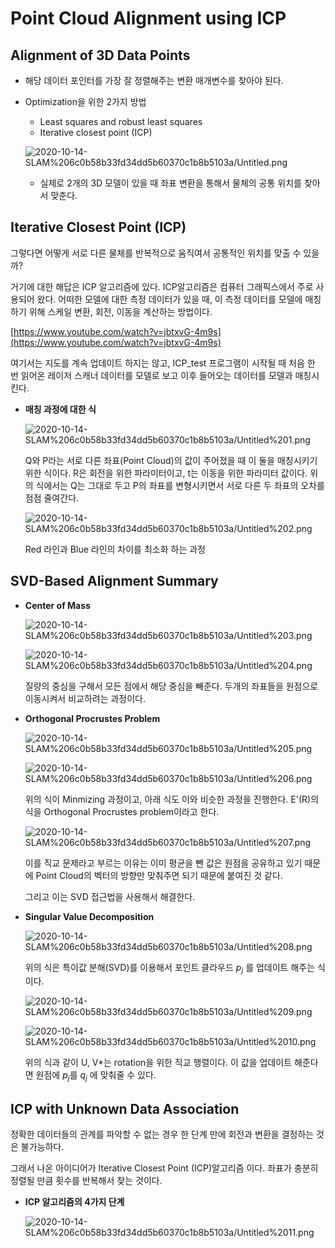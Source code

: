 # Point Cloud Alignment using ICP

## Alignment of 3D Data Points

- 해당 데이터 포인터를 가장 잘 정렬해주는 변환 매개변수를 찾아야 된다.
- Optimization을 위한 2가지 방법
    - Least squares and robust least squares
    - Iterative closest point (ICP)

    ![2020-10-14-SLAM%206c0b58b33fd34dd5b60370c1b8b5103a/Untitled.png](images/Untitled.png)

    - 실제로 2개의 3D 모델이 있을 때 좌표 변환을 통해서 물체의 공통 위치를 찾아서 맞춘다.

## Iterative Closest Point (ICP)

그렇다면 어떻게 서로 다른 물체를 반복적으로 움직여서 공통적인 위치를 맞출 수 있을까? 

거기에 대한 해답은 ICP 알고리즘에 있다. ICP알고리즘은 컴퓨터 그래픽스에서 주로 사용되어 왔다. 어떠한 모델에 대한 측정 데이터가 있을 때, 이 측정 데이터를 모델에 매칭하기 위해 스케일 변환, 회전, 이동을 계산하는 방법이다.  

[https://www.youtube.com/watch?v=jbtxvG-4m9s](https://www.youtube.com/watch?v=jbtxvG-4m9s)

여기서는 지도를 계속 업데이트 하지는 않고, ICP_test 프로그램이 시작될 때 처음 한 번 읽어온 레이저 스캐너 데이터를 모델로 보고 이후 들어오는 데이터를 모델과 매칭시킨다.

- **매칭 과정에 대한 식**

    ![2020-10-14-SLAM%206c0b58b33fd34dd5b60370c1b8b5103a/Untitled%201.png](images/Untitled%201.png)

    Q와 P라는 서로 다른 좌표(Point Cloud)의 값이 주어졌을 때 이 둘을 매칭시키기 위한 식이다. R은 회전을 위한 파라미터이고, t는 이동을 위한 파라미터 값이다. 위의 식에서는 Q는 그대로 두고 P의 좌표를 변형시키면서 서로 다른 두 좌표의 오차를 점점 줄여간다. 

    ![2020-10-14-SLAM%206c0b58b33fd34dd5b60370c1b8b5103a/Untitled%202.png](images/Untitled%202.png)

    Red 라인과 Blue 라인의 차이를 최소화 하는 과정

## SVD-Based Alignment Summary

- **Center of Mass**

    ![2020-10-14-SLAM%206c0b58b33fd34dd5b60370c1b8b5103a/Untitled%203.png](images/Untitled%203.png)

    ![2020-10-14-SLAM%206c0b58b33fd34dd5b60370c1b8b5103a/Untitled%204.png](images/Untitled%204.png)

    질량의 중심을 구해서 모든 점에서 해당 중심을 빼준다. 두개의 좌표들을 원점으로 이동시켜서 비교하려는 과정이다.

- **Orthogonal Procrustes Problem**

    ![2020-10-14-SLAM%206c0b58b33fd34dd5b60370c1b8b5103a/Untitled%205.png](images/Untitled%205.png)

    ![2020-10-14-SLAM%206c0b58b33fd34dd5b60370c1b8b5103a/Untitled%206.png](images/Untitled%206.png)

    위의 식이 Minmizing 과정이고, 아래 식도 이와 비슷한 과정을 진행한다. E'(R)의 식을 Orthogonal Procrustes problem이라고 한다. 

    ![2020-10-14-SLAM%206c0b58b33fd34dd5b60370c1b8b5103a/Untitled%207.png](images/Untitled%207.png)

    이를 직교 문제라고 부르는 이유는 이미 평균을 뺀 값은 원점을 공유하고 있기 때문에 Point Cloud의 벡터의 방향만 맞춰주면 되기 때문에 붙여진 것 같다. 

    그리고 이는 SVD 접근법을 사용해서 해결한다. 

- **Singular Value Decomposition**

    ![2020-10-14-SLAM%206c0b58b33fd34dd5b60370c1b8b5103a/Untitled%208.png](images/Untitled%208.png)

    위의 식은 특이값 분해(SVD)를 이용해서 포인트 클라우드 $p_j$ 를 업데이트 해주는 식이다. 

    ![2020-10-14-SLAM%206c0b58b33fd34dd5b60370c1b8b5103a/Untitled%209.png](images/Untitled%209.png)

    ![2020-10-14-SLAM%206c0b58b33fd34dd5b60370c1b8b5103a/Untitled%2010.png](images/Untitled%2010.png)

    위의 식과 같이 U, V*는 rotation을 위한 직교 행렬이다. 이 값을 업데이트 해준다면 원점에 $p_j$를 $q_j$ 에 맞춰줄 수 있다.  

## ICP with Unknown Data Association

정확한 데이터들의 관계를 파악할 수 없는 경우 한 단계 만에 회전과 변환을 결정하는 것은 불가능하다.  

그래서 나온 아이디어가 Iterative Closest Point (ICP)알고리즘 이다. 좌표가 충분히 정렬될 만큼 횟수를 반복해서  찾는 것이다. 

- **ICP 알고리즘의 4가지 단계**

    ![2020-10-14-SLAM%206c0b58b33fd34dd5b60370c1b8b5103a/Untitled%2011.png](images/Untitled%2011.png)
